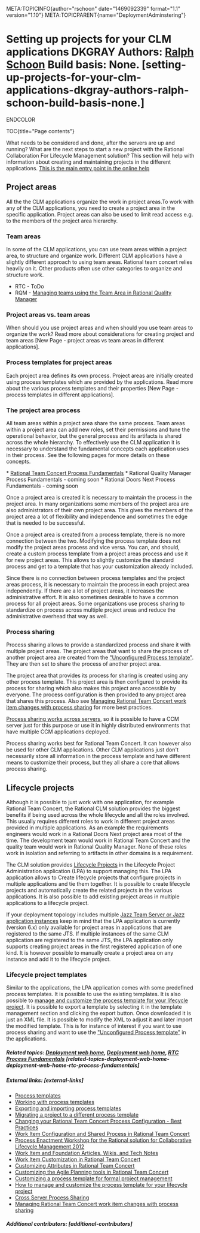 META:TOPICINFO{author="rschoon" date="1469092339" format="1.1"
version="1.10"} META:TOPICPARENT{name="DeploymentAdminstering"}

# Setting up projects for your CLM applications DKGRAY Authors: [Ralph Schoon](Main.RalphSchoon) Build basis: None. [setting-up-projects-for-your-clm-applications-dkgray-authors-ralph-schoon-build-basis-none.]

ENDCOLOR

TOC{title="Page contents"}

What needs to be considered and done, after the servers are up and
running? What are the next steps to start a new project with the
Rational Collaboration For Lifecycle Management solution? This section
will help with information about creating and maintaining projects in
the different applications. [This is the main entry point in the online
help](https://jazz.net/help-dev/clm/topic/com.ibm.jazz.platform.doc/topics/c_getting_started_project_areas_and_lifecycle_projects.html)

## Project areas

All the the CLM applications organize the work in project areas.To work
with any of the CLM applications, you need to create a project area in
the specific application. Project areas can also be used to limit read
access e.g. to the members of the project area hierarchy.

### Team areas

In some of the CLM applications, you can use team areas within a project
area, to structure and organize work. Different CLM applications have a
slightly different approach to using team areas. Rational team concert
relies heavily on it. Other products often use other categories to
organize and structure work.

-   RTC - ToDo
-   RQM - [Managing teams using the Team Area in Rational Quality
    Manager](https://jazz.net/library/article/1239)

### Project areas vs. team areas

When should you use project areas and when should you use team areas to
organize the work? Read more about considerations for creating project
and team areas \[New Page - project areas vs team areas in different
applications\].

### Process templates for project areas

Each project area defines its own process. Project areas are initially
created using process templates which are provided by the applications.
Read more about the various process templates and their properties \[New
Page - process templates in different applications\].

### The project area process

All team areas within a project area share the same process. Team areas
within a project area can add new roles, set their permissions and tune
the operational behavior, but the general process and its artifacts is
shared across the whole hierarchy. To effectively use the CLM
application it is necessary to understand the fundamental concepts each
application uses in their process. See the following pages for more
details on these concepts.

\* [Rational Team Concert Process Fundamentals](RTCProcessFundamentals)
\* Rational Quality Manager Process Fundamentals - coming soon \*
Rational Doors Next Process Fundamentals - coming soon

Once a project area is created it is necessary to maintain the process
in the project area. In many organizations some members of the project
area are also administrators of their own project area. This gives the
members of the project area a lot of flexibility and independence and
sometimes the edge that is needed to be successful.

Once a project area is created from a process template, there is no more
connection between the two. Modifying the process template does not
modify the project areas process and vice versa. You can, and should,
create a custom process template from a project areas process and use it
for new project areas. This allows to slightly customize the standard
process and get to a template that has your customization already
included.

Since there is no connection between process templates and the project
areas process, it is necessary to maintain the process in each project
area independently. If there are a lot of project areas, it increases
the administrative effort. It is also sometimes desirable to have a
common process for all project areas. Some organizations use process
sharing to standardize on process across multiple project areas and
reduce the administrative overhead that way as well.

### Process sharing

Process sharing allows to provide a standardized process and share it
with multiple project areas. The project areas that want to share the
process of another project area are created from the ["Unconfigured
Process
template"](https://jazz.net/help-dev/clm/topic/com.ibm.jazz.platform.doc/topics/r_unconfigured_process_template.html).
They are then set to share the process of another project area.

The project area that provides its process for sharing is created using
any other process template. This project area is then configured to
provide its process for sharing which also makes this project area
accessible by everyone. The process configuration is then provided to
any project area that shares this process. Also see [Managing Rational
Team Concert work item changes with process
sharing](https://jazz.net/library/article/1077) for more best practices.

[Process sharing works across
servers](https://jazz.net/library/article/1008), so it is possible to
have a CCM server just for this purpose or use it in highly distributed
environments that have multiple CCM applications deployed.

Process sharing works best for Rational Team Concert. It can however
also be used for other CLM applications. Other CLM applications just
don't necessarily store all information in the process template and have
different means to customize their process, but they all share a core
that allows process sharing.

## Lifecycle projects

Although it is possible to just work with one application, for example
Rational Team Concert, the Rational CLM solution provides the biggest
benefits if being used across the whole lifecycle and all the roles
involved. This usually requires different roles to work in different
project areas provided in multiple applications. As an example the
requirements engineers would work in a Rational Doors Next project area
most of the time. The development team would work in Rational Team
Concert and the quality team would work in Rational Quality Manager.
None of these roles work in isolation and referring to artifacts in
other domains is a requirement.

The CLM solution provides [Lifecycle
Projects](https://jazz.net/help-dev/clm/topic/com.ibm.jazz.platform.doc/topics/c_getting_started_project_areas_and_lifecycle_projects.html)
in the Lifecycle Project Administration application (LPA) to support
managing this. The LPA application allows to Create lifecycle projects
that configure projects in multiple applications and tie them together.
It is possible to create lifecycle projects and automatically create the
related projects in the various applications. It is also possible to add
existing project areas in multiple applications to a lifecycle project.

If your deployment topology includes multiple [Jazz Team Server or Jazz
application instances](PlanForMultipleJazzAppInstances) keep in mind
that the LPA application is currently (version 6.x) only available for
project areas in applications that are registered to the same JTS. If
multiple instances of the same CLM application are registered to the
same JTS, the LPA application only supports creating project areas in
the first registered application of one kind. It is however possible to
manually create a project area on any instance and add it to the
lifecycle project.

### Lifecycle project templates

Similar to the applications, the LPA application comes with some
predefined process templates. It is possible to use the existing
templates. It is also possible to [manage and customize the process
template for your lifecycle
project](https://jazz.net/library/article/1427). It is possible to
export a template by selecting it in the template management section and
clicking the export button. Once downloaded it is just an XML file. It
is possible to modify the XML to adjust it and later import the modified
template. This is for instance of interest if you want to use process
sharing and want to use the ["Unconfigured Process
template"](https://jazz.net/help-dev/clm/topic/com.ibm.jazz.platform.doc/topics/r_unconfigured_process_template.html)
in the applications.

##### Related topics: [Deployment web home](DeploymentWebHome), [Deployment web home](DeploymentWebHome), [RTC Process Fundamentals](RTCProcessFundamentals) [related-topics-deployment-web-home-deployment-web-home-rtc-process-fundamentals]

##### External links: [external-links]

-   [Process
    templates](https://jazz.net/help-dev/clm/topic/com.ibm.jazz.platform.doc/topics/c_process_template.html)
-   [Working with process
    templates](https://jazz.net/help-dev/clm/topic/com.ibm.jazz.platform.doc/topics/t_work_process_templates.html)
-   [Exporting and importing process
    templates](https://jazz.net/help-dev/clm/topic/com.ibm.jazz.platform.doc/topics/t_export_import_process_templates.html)
-   [Migrating a project to a different process
    template](https://jazz.net/help-dev/clm/topic/com.ibm.jazz.platform.doc/topics/t_migrate_dif_process.html)
-   [Changing your Rational Team Concert Process Configuration - Best
    Practices](https://jazz.net/library/article/1002)
-   [Work Item Configuration and Shared Process in Rational Team
    Concert](https://jazz.net/library/article/1005)
-   [Process Enactment Workshop for the Rational solution for
    Collaborative Lifecycle Management
    2012](https://jazz.net/library/article/1093)
-   [Work Item and Foundation Articles, Wikis, and Tech Notes
    ](https://jazz.net/wiki/bin/view/Main/WorkItemArticlesAndTechNotes)
-   [Work Item Customization in Rational Team
    Concert](https://jazz.net/library/article/565)
-   [Customizing Attributes in Rational Team
    Concert](https://jazz.net/library/article/537)
-   [Customizing the Agile Planning tools in Rational Team
    Concert](https://jazz.net/library/article/587)
-   [Customizing a process template for formal project
    management](https://jazz.net/library/article/572)
-   [How to manage and customize the process template for your lifecycle
    project](https://jazz.net/library/article/1427)
-   [Cross Server Process
    Sharing](https://jazz.net/library/article/1008)
-   [Managing Rational Team Concert work item changes with process
    sharing](https://jazz.net/library/article/1077)

##### Additional contributors: [additional-contributors]

